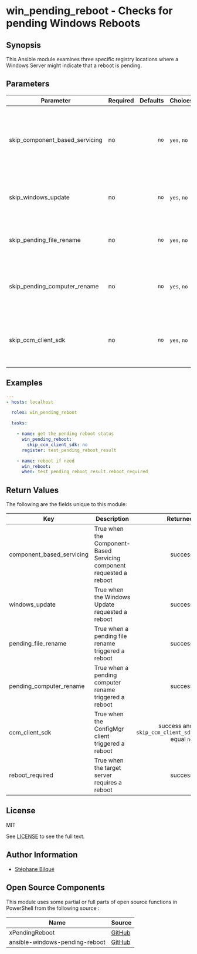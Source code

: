 # win_pending_reboot - Checks for pending Windows Reboots

## Synopsis

This Ansible module examines three specific registry locations where a Windows Server might indicate that a reboot is pending.

## Parameters

| Parameter                      | Required | Defaults | Choices     | Comments                                                                                 |
| ------------------------------ | -------- | -------: | ----------- | ---------------------------------------------------------------------------------------- |
| skip_component_based_servicing | no      |     `no` | `yes`, `no` | Specifies whether to skip reboots triggered by the [Component-Based Servicing component] |
| skip_windows_update            | no      |     `no` | `yes`, `no` | Specifies whether to skip reboots triggered by Windows Update                            |
| skip_pending_file_rename       | no      |     `no` | `yes`, `no` | Specifies whether to skip pending file rename reboots                                    |
| skip_pending_computer_rename   | no      |     `no` | `yes`, `no` | Specifies whether to skip reboots triggered by a pending computer rename                 |
| skip_ccm_client_sdk            | no      |     `no` | `yes`, `no` | Specifies whether to skip reboots triggered by the ConfigMgr client                      |

## Examples

```yaml
---
- hosts: localhost

  roles: win_pending_reboot

  tasks:

    - name: get the pending reboot status
      win_pending_reboot:
        skip_ccm_client_sdk: no
      register: test_pending_reboot_result

    - name: reboot if need
      win_reboot:
      when: test_pending_reboot_result.reboot_required
```

## Return Values

The following are the fields unique to this module:

| Key                       | Description                                                          |                                     Returned | Type    | Example |
| ------------------------- | -------------------------------------------------------------------- | -------------------------------------------: | ------- | ------- |
| component_based_servicing | True when the Component-Based Servicing component requested a reboot |                                      success | boolean | `False` |
| windows_update            | True when the Windows Update requested a reboot                      |                                      success | boolean | `False` |
| pending_file_rename       | True when a pending file rename triggered a reboot                   |                                      success | boolean | `False` |
| pending_computer_rename   | True when a pending computer rename triggered a reboot               |                                      success | boolean | `False` |
| ccm_client_sdk            | True when the ConfigMgr client triggered a reboot                    | success and `skip_ccm_client_sdk` equal `no` | boolean | `False` |
| reboot_required           | True when the target server requires a reboot                        |                                      success | boolean | `True`  |

## License

MIT

See [LICENSE](LICENSE) to see the full text.

## Author Information

* [Stéphane Bilqué](https://github.com/sbilque)

## Open Source Components

This module uses some partial or full parts of open source functions in PowerShell from the following source :

| Name                                | Source |
| ----------------------------------- | ------ |
| xPendingReboot                      |        [GitHub](https://github.com/PowerShell/xPendingReboot.git)                                |
| ansible-windows-pending-reboot      |        [GitHub](https://github.com/valerius257/ansible-windows-pending-reboot)                   |

[Component-Based Servicing component]: https://blogs.iis.net/wonyoo/servicing-via-cbs-component-based-servicing
